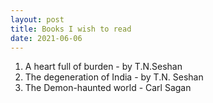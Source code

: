 ```yaml
---
layout: post
title: Books I wish to read
date: 2021-06-06
---
```


1. A heart full of burden - by T.N.Seshan
2. The degeneration of India - by T.N. Seshan
3. The Demon-haunted world - Carl Sagan